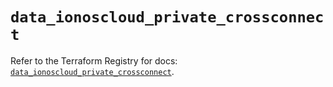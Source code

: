 # `data_ionoscloud_private_crossconnect`

Refer to the Terraform Registry for docs: [`data_ionoscloud_private_crossconnect`](https://registry.terraform.io/providers/ionos-cloud/ionoscloud/6.6.0/docs/data-sources/private_crossconnect).
